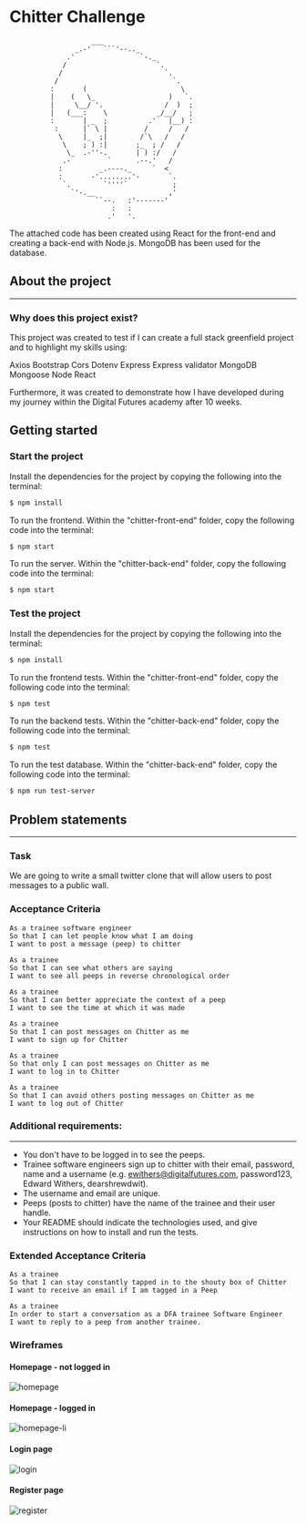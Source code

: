 Chitter Challenge
=================

```
                    ___
                _.-'   ```'--.._
              .'                `-._
             /                      `.
            /                         `.
           /                            `.
          :       (                       \
          |    (   \_                  )   `.
          |     \__/ '.               /  )  ;
          |   (___:    \            _/__/   ;
          :       | _  ;          .'   |__) :
           :      |` \ |         /     /   /
            \     |_  ;|        /`\   /   /
             \    ; ) :|       ;_  ; /   /
              \_  .-''-.       | ) :/   /
             .-         `      .--.'   /
            :         _.----._     `  <
            :       -'........'-       `.
             `.        `''''`           ;
               `'-.__                  ,'
                     ``--.   :'-------'
                         :   :
                        .'   '.

```
The attached code has been created using React for the front-end and creating a back-end with Node.js. MongoDB has been used for the database.


## About the project
---
### Why does this project exist?
This project was created to test if I can create a full stack greenfield project and to highlight my skills using:

Axios
Bootstrap
Cors
Dotenv
Express
Express validator
MongoDB
Mongoose
Node
React

Furthermore, it was created to demonstrate how I have developed during my journey within the Digital Futures academy after 10 weeks.

## Getting started
### Start the project
Install the dependencies for the project by copying the following into the terminal:
```sh
$ npm install
```
To run the frontend. Within the "chitter-front-end" folder, copy the following code into the terminal:
```sh
$ npm start
```
To run the server. Within the "chitter-back-end" folder, copy the following code into the terminal:
```sh
$ npm start
```

### Test the project
Install the dependencies for the project by copying the following into the terminal:
```sh
$ npm install
```
To run the frontend tests. Within the "chitter-front-end" folder, copy the following code into the terminal:
```sh
$ npm test
```
To run the backend tests. Within the "chitter-back-end" folder, copy the following code into the terminal:
```sh
$ npm test
```
To run the test database. Within the "chitter-back-end" folder, copy the following code into the terminal:
```sh
$ npm run test-server
```

## Problem statements
---
### Task
We are going to write a small twitter clone that will allow users to post messages to a public wall.
### Acceptance Criteria
```
As a trainee software engineer
So that I can let people know what I am doing  
I want to post a message (peep) to chitter

As a trainee
So that I can see what others are saying  
I want to see all peeps in reverse chronological order

As a trainee
So that I can better appreciate the context of a peep
I want to see the time at which it was made

As a trainee
So that I can post messages on Chitter as me
I want to sign up for Chitter

As a trainee
So that only I can post messages on Chitter as me
I want to log in to Chitter

As a trainee
So that I can avoid others posting messages on Chitter as me
I want to log out of Chitter
```
### Additional requirements:
------

* You don't have to be logged in to see the peeps.
* Trainee software engineers sign up to chitter with their email, password, name and a username (e.g. ewithers@digitalfutures.com, password123, Edward Withers, dearshrewdwit).
* The username and email are unique.
* Peeps (posts to chitter) have the name of the trainee and their user handle.
* Your README should indicate the technologies used, and give instructions on how to install and run the tests.

### Extended Acceptance Criteria

```
As a trainee
So that I can stay constantly tapped in to the shouty box of Chitter
I want to receive an email if I am tagged in a Peep

As a trainee
In order to start a conversation as a DFA trainee Software Engineer
I want to reply to a peep from another trainee.
```
### Wireframes
#### Homepage - not logged in
![homepage](Wireframes/chitter-homepage-nli.png)

#### Homepage - logged in
![homepage-li](Wireframes/homepage-li.png)

#### Login page
![login](Wireframes/chitter-login.png)

#### Register page
![register](Wireframes/chitter-register.png)
